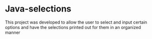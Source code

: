 # Java-selections
This project was developed to allow the user to select and input certain options and have the selections printed out for them in an organized manner
